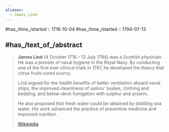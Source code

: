 ```yaml
---
aliases:
  - James Lind
---
```


#has_/time_/started ::  1716-10-04 
#has_/time_/started ::  1794-07-13 


## #has_/text_of_/abstract 

> **James Lind**  (4 October 1716 – 13 July 1794) was a Scottish physician. 
> He was a pioneer of naval hygiene in the Royal Navy. 
> By conducting one of the first ever clinical trials in 1747, 
> he developed the theory that citrus fruits cured scurvy.
>
> Lind argued for the health benefits of better ventilation aboard naval ships, 
> the improved cleanliness of sailors' bodies, clothing and bedding, 
> and below-deck fumigation with sulphur and arsenic. 
> 
> He also proposed that fresh water could be obtained by distilling sea water. 
> His work advanced the practice of preventive medicine and improved nutrition.
>
> [Wikipedia](https://en.wikipedia.org/wiki/James%20Lind)

